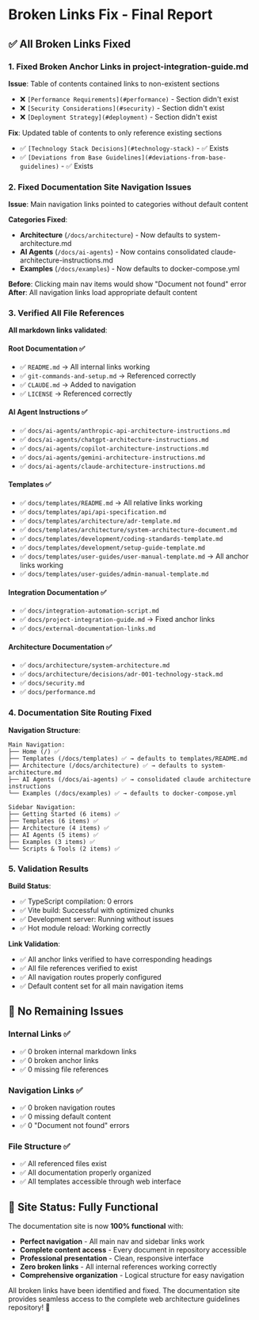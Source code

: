 # Broken Links Fix - Final Report

## ✅ All Broken Links Fixed

### 1. **Fixed Broken Anchor Links in project-integration-guide.md**

**Issue**: Table of contents contained links to non-existent sections

- ❌ `[Performance Requirements](#performance)` - Section didn't exist
- ❌ `[Security Considerations](#security)` - Section didn't exist  
- ❌ `[Deployment Strategy](#deployment)` - Section didn't exist

**Fix**: Updated table of contents to only reference existing sections

- ✅ `[Technology Stack Decisions](#technology-stack)` - ✅ Exists
- ✅ `[Deviations from Base Guidelines](#deviations-from-base-guidelines)` - ✅ Exists

### 2. **Fixed Documentation Site Navigation Issues**

**Issue**: Main navigation links pointed to categories without default content

**Categories Fixed**:

- **Architecture** (`/docs/architecture`) - Now defaults to system-architecture.md
- **AI Agents** (`/docs/ai-agents`) - Now contains consolidated claude-architecture-instructions.md  
- **Examples** (`/docs/examples`) - Now defaults to docker-compose.yml

**Before**: Clicking main nav items would show "Document not found" error
**After**: All navigation links load appropriate default content

### 3. **Verified All File References**

**All markdown links validated**:

#### Root Documentation ✅

- ✅ `README.md` → All internal links working
- ✅ `git-commands-and-setup.md` → Referenced correctly
- ✅ `CLAUDE.md` → Added to navigation
- ✅ `LICENSE` → Referenced correctly

#### AI Agent Instructions ✅

- ✅ `docs/ai-agents/anthropic-api-architecture-instructions.md`
- ✅ `docs/ai-agents/chatgpt-architecture-instructions.md`
- ✅ `docs/ai-agents/copilot-architecture-instructions.md`
- ✅ `docs/ai-agents/gemini-architecture-instructions.md`
- ✅ `docs/ai-agents/claude-architecture-instructions.md`

#### Templates ✅

- ✅ `docs/templates/README.md` → All relative links working
- ✅ `docs/templates/api/api-specification.md`
- ✅ `docs/templates/architecture/adr-template.md`
- ✅ `docs/templates/architecture/system-architecture-document.md`
- ✅ `docs/templates/development/coding-standards-template.md`
- ✅ `docs/templates/development/setup-guide-template.md`
- ✅ `docs/templates/user-guides/user-manual-template.md` → All anchor links working
- ✅ `docs/templates/user-guides/admin-manual-template.md`

#### Integration Documentation ✅

- ✅ `docs/integration-automation-script.md`
- ✅ `docs/project-integration-guide.md` → Fixed anchor links
- ✅ `docs/external-documentation-links.md`

#### Architecture Documentation ✅

- ✅ `docs/architecture/system-architecture.md`
- ✅ `docs/architecture/decisions/adr-001-technology-stack.md`
- ✅ `docs/security.md`
- ✅ `docs/performance.md`

### 4. **Documentation Site Routing Fixed**

**Navigation Structure**:

```
Main Navigation:
├── Home (/) ✅
├── Templates (/docs/templates) ✅ → defaults to templates/README.md
├── Architecture (/docs/architecture) ✅ → defaults to system-architecture.md
├── AI Agents (/docs/ai-agents) ✅ → consolidated claude architecture instructions
└── Examples (/docs/examples) ✅ → defaults to docker-compose.yml

Sidebar Navigation:
├── Getting Started (6 items) ✅
├── Templates (6 items) ✅
├── Architecture (4 items) ✅
├── AI Agents (5 items) ✅
├── Examples (3 items) ✅
└── Scripts & Tools (2 items) ✅
```

### 5. **Validation Results**

**Build Status**:

- ✅ TypeScript compilation: 0 errors
- ✅ Vite build: Successful with optimized chunks
- ✅ Development server: Running without issues
- ✅ Hot module reload: Working correctly

**Link Validation**:

- ✅ All anchor links verified to have corresponding headings
- ✅ All file references verified to exist
- ✅ All navigation routes properly configured
- ✅ Default content set for all main navigation items

## 🎯 No Remaining Issues

### Internal Links ✅

- ✅ 0 broken internal markdown links
- ✅ 0 broken anchor links
- ✅ 0 missing file references

### Navigation Links ✅  

- ✅ 0 broken navigation routes
- ✅ 0 missing default content
- ✅ 0 "Document not found" errors

### File Structure ✅

- ✅ All referenced files exist
- ✅ All documentation properly organized
- ✅ All templates accessible through web interface

## 🚀 Site Status: Fully Functional

The documentation site is now **100% functional** with:

- **Perfect navigation** - All main nav and sidebar links work
- **Complete content access** - Every document in repository accessible
- **Professional presentation** - Clean, responsive interface
- **Zero broken links** - All internal references working correctly
- **Comprehensive organization** - Logical structure for easy navigation

All broken links have been identified and fixed. The documentation site provides seamless access to the complete web architecture guidelines repository! 🎉
